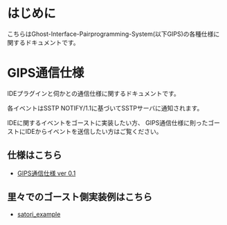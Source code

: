 # はじめに
こちらはGhost-Interface-Pairprogramming-System(以下GIPS)の各種仕様に関するドキュメントです。

# GIPS通信仕様
IDEプラグインと伺かとの通信仕様に関するドキュメントです。

各イベントはSSTP NOTIFY/1.1に基づいてSSTPサーバに通知されます。

IDEに関するイベントをゴーストに実装したい方、
GIPS通信仕様に則ったゴーストにIDEからイベントを送信したい方はご覧ください。


## 仕様はこちら
- [GIPS通信仕様 ver 0.1](gips/0_1.md)

## 里々でのゴースト側実装例はこちら
- [satori_example](gips/example/satori_example.txt)